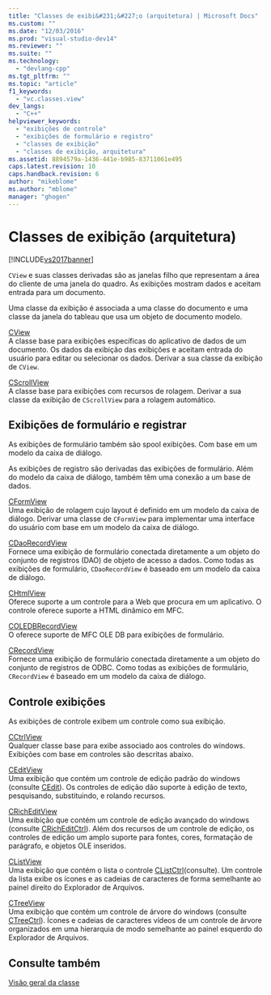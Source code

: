 ```yaml
---
title: "Classes de exibi&#231;&#227;o (arquitetura) | Microsoft Docs"
ms.custom: ""
ms.date: "12/03/2016"
ms.prod: "visual-studio-dev14"
ms.reviewer: ""
ms.suite: ""
ms.technology: 
  - "devlang-cpp"
ms.tgt_pltfrm: ""
ms.topic: "article"
f1_keywords: 
  - "vc.classes.view"
dev_langs: 
  - "C++"
helpviewer_keywords: 
  - "exibições de controle"
  - "exibições de formulário e registro"
  - "classes de exibição"
  - "classes de exibição, arquitetura"
ms.assetid: 8894579a-1436-441e-b985-83711061e495
caps.latest.revision: 10
caps.handback.revision: 6
author: "mikeblome"
ms.author: "mblome"
manager: "ghogen"
---
```

# Classes de exibi&#231;&#227;o (arquitetura)
[!INCLUDE[vs2017banner](../assembler/inline/includes/vs2017banner.md)]

`CView` e suas classes derivadas são as janelas filho que representam a área do cliente de uma janela do quadro.  As exibições mostram dados e aceitam entrada para um documento.  
  
 Uma classe da exibição é associada a uma classe do documento e uma classe da janela do tableau que usa um objeto de documento modelo.  
  
 [CView](../Topic/CView%20Class.md)  
 A classe base para exibições específicas do aplicativo de dados de um documento.  Os dados da exibição das exibições e aceitam entrada do usuário para editar ou selecionar os dados.  Derivar a sua classe da exibição de `CView`.  
  
 [CScrollView](../mfc/reference/cscrollview-class.md)  
 A classe base para exibições com recursos de rolagem.  Derivar a sua classe da exibição de `CScrollView` para a rolagem automático.  
  
## Exibições de formulário e registrar  
 As exibições de formulário também são spool exibições.  Com base em um modelo da caixa de diálogo.  
  
 As exibições de registro são derivadas das exibições de formulário.  Além do modelo da caixa de diálogo, também têm uma conexão a um base de dados.  
  
 [CFormView](../mfc/reference/cformview-class.md)  
 Uma exibição de rolagem cujo layout é definido em um modelo da caixa de diálogo.  Derivar uma classe de `CFormView` para implementar uma interface do usuário com base em um modelo da caixa de diálogo.  
  
 [CDaoRecordView](../mfc/reference/cdaorecordview-class.md)  
 Fornece uma exibição de formulário conectada diretamente a um objeto do conjunto de registros \(DAO\) de objeto de acesso a dados.  Como todas as exibições de formulário, `CDaoRecordView` é baseado em um modelo da caixa de diálogo.  
  
 [CHtmlView](../mfc/reference/chtmlview-class.md)  
 Oferece suporte a um controle para a Web que procura em um aplicativo.  O controle oferece suporte a HTML dinâmico em MFC.  
  
 [COLEDBRecordView](../mfc/reference/coledbrecordview-class.md)  
 O oferece suporte de MFC OLE DB para exibições de formulário.  
  
 [CRecordView](../mfc/reference/crecordview-class.md)  
 Fornece uma exibição de formulário conectada diretamente a um objeto do conjunto de registros de ODBC.  Como todas as exibições de formulário, `CRecordView` é baseado em um modelo da caixa de diálogo.  
  
## Controle exibições  
 As exibições de controle exibem um controle como sua exibição.  
  
 [CCtrlView](../mfc/reference/cctrlview-class.md)  
 Qualquer classe base para exibe associado aos controles do windows.  Exibições com base em controles são descritas abaixo.  
  
 [CEditView](../Topic/CEditView%20Class.md)  
 Uma exibição que contém um controle de edição padrão do windows \(consulte [CEdit](../Topic/CEdit%20Class.md)\).  Os controles de edição dão suporte à edição de texto, pesquisando, substituindo, e rolando recursos.  
  
 [CRichEditView](../mfc/reference/cricheditview-class.md)  
 Uma exibição que contém um controle de edição avançado do windows \(consulte [CRichEditCtrl](../Topic/CRichEditCtrl%20Class.md)\).  Além dos recursos de um controle de edição, os controles de edição um amplo suporte para fontes, cores, formatação de parágrafo, e objetos OLE inseridos.  
  
 [CListView](../mfc/reference/clistview-class.md)  
 Uma exibição que contém o lista o controle [CListCtrl](../Topic/CListCtrl%20Class.md)\(consulte\).  Um controle da lista exibe os ícones e as cadeias de caracteres de forma semelhante ao painel direito do Explorador de Arquivos.  
  
 [CTreeView](../mfc/reference/ctreeview-class.md)  
 Uma exibição que contém um controle de árvore do windows \(consulte [CTreeCtrl](../mfc/reference/ctreectrl-class.md)\).  Ícones e cadeias de caracteres vídeos de um controle de árvore organizados em uma hierarquia de modo semelhante ao painel esquerdo do Explorador de Arquivos.  
  
## Consulte também  
 [Visão geral da classe](../mfc/class-library-overview.md)